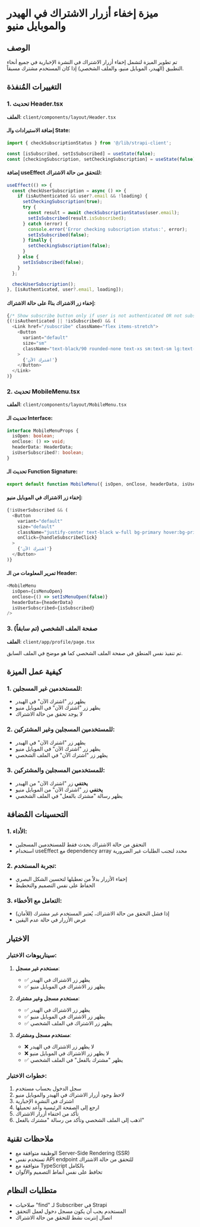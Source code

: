 # ميزة إخفاء أزرار الاشتراك في الهيدر والموبايل منيو

## الوصف
تم تطوير الميزة لتشمل إخفاء أزرار الاشتراك في النشرة الإخبارية في جميع أنحاء التطبيق (الهيدر، الموبايل منيو، والملف الشخصي) إذا كان المستخدم مشترك مسبقاً.

## التغييرات المُنفذة

### 1. تحديث Header.tsx

**الملف**: `client/components/layout/Header.tsx`

#### إضافة الاستيرادات والـ State:
```typescript
import { checkSubscriptionStatus } from '@/lib/strapi-client';

const [isSubscribed, setIsSubscribed] = useState(false);
const [checkingSubscription, setCheckingSubscription] = useState(false);
```

#### إضافة useEffect للتحقق من حالة الاشتراك:
```typescript
useEffect(() => {
  const checkUserSubscription = async () => {
    if (isAuthenticated && user?.email && !loading) {
      setCheckingSubscription(true);
      try {
        const result = await checkSubscriptionStatus(user.email);
        setIsSubscribed(result.isSubscribed);
      } catch (error) {
        console.error('Error checking subscription status:', error);
        setIsSubscribed(false);
      } finally {
        setCheckingSubscription(false);
      }
    } else {
      setIsSubscribed(false);
    }
  };

  checkUserSubscription();
}, [isAuthenticated, user?.email, loading]);
```

#### إخفاء زر الاشتراك بناءً على حالة الاشتراك:
```typescript
{/* Show subscribe button only if user is not authenticated OR not subscribed */}
{(!isAuthenticated || !isSubscribed) && (
  <Link href="/subscribe" className="flex items-stretch">
    <Button
      variant="default"
      size="sm"
      className="text-black/90 rounded-none text-xs sm:text-sm lg:text-base px-2 sm:px-3 lg:px-6 h-full min-h-[40px] sm:min-h-[44px] lg:min-h-[50px] flex items-center"
    >
      {'اشترك الآن'}
    </Button>
  </Link>
)}
```

### 2. تحديث MobileMenu.tsx

**الملف**: `client/components/layout/MobileMenu.tsx`

#### تحديث الـ Interface:
```typescript
interface MobileMenuProps {
  isOpen: boolean;
  onClose: () => void;
  headerData: HeaderData;
  isUserSubscribed?: boolean;
}
```

#### تحديث الـ Function Signature:
```typescript
export default function MobileMenu({ isOpen, onClose, headerData, isUserSubscribed = false }: MobileMenuProps)
```

#### إخفاء زر الاشتراك في الموبايل منيو:
```typescript
{!isUserSubscribed && (
  <Button
    variant="default"
    size="default"
    className="justify-center text-black w-full bg-primary hover:bg-primary/90 text-sm py-2"
    onClick={handleSubscribeClick}
  >
    {'اشترك الآن'}
  </Button>
)}
```

#### تمرير المعلومات من الـ Header:
```typescript
<MobileMenu
  isOpen={isMenuOpen}
  onClose={() => setIsMenuOpen(false)}
  headerData={headerData}
  isUserSubscribed={isSubscribed}
/>
```

### 3. صفحة الملف الشخصي (تم سابقاً)

**الملف**: `client/app/profile/page.tsx`

تم تنفيذ نفس المنطق في صفحة الملف الشخصي كما هو موضح في الملف السابق.

## كيفية عمل الميزة

### 1. للمستخدمين غير المسجلين:
- يظهر زر "اشترك الآن" في الهيدر
- يظهر زر "اشترك الآن" في الموبايل منيو
- لا يوجد تحقق من حالة الاشتراك

### 2. للمستخدمين المسجلين وغير المشتركين:
- يظهر زر "اشترك الآن" في الهيدر
- يظهر زر "اشترك الآن" في الموبايل منيو
- يظهر زر "اشترك الآن" في الملف الشخصي

### 3. للمستخدمين المسجلين والمشتركين:
- **يختفي** زر "اشترك الآن" من الهيدر
- **يختفي** زر "اشترك الآن" من الموبايل منيو
- يظهر رسالة "مشترك بالفعل" في الملف الشخصي

## التحسينات المُضافة

### 1. الأداء:
- التحقق من حالة الاشتراك يحدث فقط للمستخدمين المسجلين
- استخدام useEffect مع dependency array محدد لتجنب الطلبات غير الضرورية

### 2. تجربة المستخدم:
- إخفاء الأزرار بدلاً من تعطيلها لتحسين الشكل البصري
- الحفاظ على نفس التصميم والتخطيط

### 3. التعامل مع الأخطاء:
- إذا فشل التحقق من حالة الاشتراك، يُعتبر المستخدم غير مشترك (للأمان)
- عرض الأزرار في حالة عدم اليقين

## الاختبار

### سيناريوهات الاختبار:

1. **مستخدم غير مسجل**:
   - ✅ يظهر زر الاشتراك في الهيدر
   - ✅ يظهر زر الاشتراك في الموبايل منيو

2. **مستخدم مسجل وغير مشترك**:
   - ✅ يظهر زر الاشتراك في الهيدر
   - ✅ يظهر زر الاشتراك في الموبايل منيو
   - ✅ يظهر زر الاشتراك في الملف الشخصي

3. **مستخدم مسجل ومشترك**:
   - ❌ لا يظهر زر الاشتراك في الهيدر
   - ❌ لا يظهر زر الاشتراك في الموبايل منيو
   - ✅ يظهر "مشترك بالفعل" في الملف الشخصي

### خطوات الاختبار:

1. سجل الدخول بحساب مستخدم
2. لاحظ وجود أزرار الاشتراك في الهيدر والموبايل منيو
3. اشترك في النشرة الإخبارية
4. ارجع إلى الصفحة الرئيسية وأعد تحميلها
5. تأكد من اختفاء أزرار الاشتراك
6. اذهب إلى الملف الشخصي وتأكد من رسالة "مشترك بالفعل"

## ملاحظات تقنية

- الوظيفة متوافقة مع Server-Side Rendering (SSR)
- تستخدم نفس API endpoint للتحقق من حالة الاشتراك
- متوافقة مع TypeScript بالكامل
- تحافظ على نفس أنماط التصميم والألوان

## متطلبات النظام

- صلاحيات "find" لـ Subscriber في Strapi
- المستخدم يجب أن يكون مسجل دخول لعمل التحقق
- اتصال إنترنت نشط للتحقق من حالة الاشتراك
